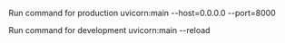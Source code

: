 Run command for production
    uvicorn:main --host=0.0.0.0 --port=8000

Run command for development
        uvicorn:main --reload